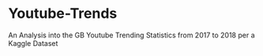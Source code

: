 # Youtube-Trends

An Analysis into the GB Youtube Trending Statistics from 2017 to 2018 per a Kaggle Dataset

